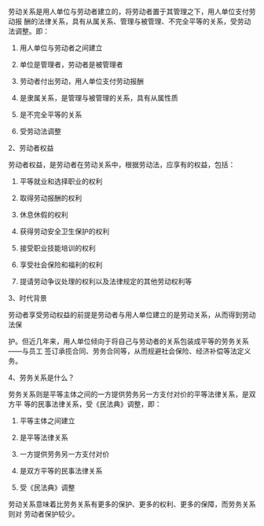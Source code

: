 劳动关系是用人单位与劳动者建立的，将劳动者置于其管理之下，用人单位支付劳动报 酬的法律关系，具有从属关系、管理与被管理、不完全平等的关系，受劳动法调整。即：

1. 用人单位与劳动者之间建立

2. 单位是管理者，劳动者是被管理者

3. 劳动者付出劳动，用人单位支付劳动报酬

4. 是隶属关系，是管理与被管理的关系，具有从属性质

5. 是不完全平等的关系

6. 受劳动法调整

2、劳动者权益

劳动者权益，是劳动者在劳动关系中，根据劳动法，应享有的权益，包括：

1. 平等就业和选择职业的权利

2. 取得劳动报酬的权利

3. 休息休假的权利

4. 获得劳动安全卫生保护的权利

5. 接受职业技能培训的权利

6. 享受社会保险和福利的权利

7. 提请劳动争议处理的权利以及法律规定的其他劳动权利等

3、时代背景

劳动者享受劳动权益的前提是劳动者与用人单位建立的是劳动关系，从而得到劳动法保

护。但近几年来，用人单位倾向于将自己与劳动者的关系包装成平等的劳务关系——与员工 签订承揽合同、劳务合同等，从而规避社会保险、经济补偿等法定义务。

4、劳务关系是什么？

劳务关系则是平等主体之间的一方提供劳务另一方支付对价的平等法律关系，是双方平 等的民事法律关系，受《民法典》调整，即：

1. 平等主体之间建立

2. 是平等法律关系

3. 一方提供劳务另一方支付对价

4. 是双方平等的民事法律关系

5. 受《民法典》调整

劳动关系意味着比劳务关系有更多的保护、更多的权利、更多的保障，而劳务关系则对 劳动者保护较少。